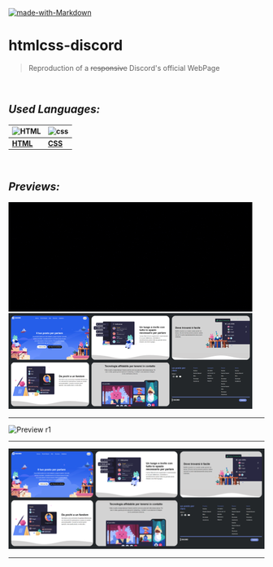 

[![made-with-Markdown](https://img.shields.io/badge/Made%20with-Markdown-1f425f.svg)](http://commonmark.org)
<br/>




# **htmlcss-discord**

> Reproduction of a ~~responsive~~ Discord's official WebPage


<br/>


## *_Used Languages:_*


| ![HTML](https://upload.wikimedia.org/wikipedia/commons/8/82/Devicon-html5-plain.svg) |  ![css](https://upload.wikimedia.org/wikipedia/commons/6/62/CSS3_logo.svg=x250)
|--|--|
| [**HTML**](https://developer.mozilla.org/en-US/docs/Glossary/HTML5) | [**CSS**](https://developer.mozilla.org/en-US/docs/Web/CSS) |

<br />

## *_Previews:_*

![Preview i1](/previews/preview-dropbox-resized.gif)
![Preview i1](/previews/discord-thumbnails-black-p.png)


----------



![Preview r1](/previews/preview-discord.gif)


--------

![Preview 21](/previews/discord-thumbnails-black.png)


--------
